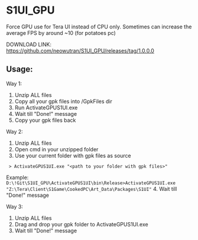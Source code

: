 # S1UI_GPU

Force GPU use for Tera UI instead of CPU only. 
Sometimes can increase the average FPS by around ~10 (for potatoes pc)

DOWNLOAD LINK: https://github.com/neowutran/S1UI_GPU/releases/tag/1.0.0.0

## Usage:

Way 1: 
1. Unzip ALL files
2. Copy all your gpk files into /GpkFiles dir
3. Run ActivateGPUS1UI.exe
4. Wait till "Done!" message 
5. Copy your gpk files back

Way 2:
1. Unzip ALL files
2. Open cmd in your unzipped folder
3. Use your current folder with gpk files as source

``` > ActivateGPUS1UI.exe "<path to your folder with gpk files>"```

Example:
```D:\!Git\S1UI_GPU\ActivateGPUS1UI\bin\Release>ActivateGPUS1UI.exe "Z:\Tera\Client\S1Game\CookedPC\Art_Data\Packages\S1UI"```
4. Wait till "Done!" message

Way 3:
1. Unzip ALL files
2. Drag and drop your gpk folder to ActivateGPUS1UI.exe
3. Wait till "Done!" message
